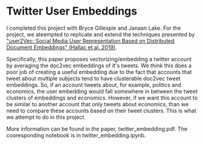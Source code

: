 # Twitter User Embeddings

I completed this project with Bryce Gillespie and Janaan Lake. For the project, we ateempted to replicate and extend the techniques presented by ["user2Vec: Social Media User Representation Based on Distributed Document Embeddings" (Hallac et al. 2019)](https://ieeexplore.ieee.org/document/8875952).

Specifically, this paper proposes vectorizing/embedding a twitter account by averaging the doc2vec embeddings of it's tweets. We think this does a poor job of creating a useful embedding due to the fact that accounts that tweet about multiple subjects tend to have clusterable doc2vec tweet embeddings. So, if an account tweets about, for example, politics and economics, the user embedding would fall somewhere in between the tweet clusters of embeddings and economics. However, if we want this account to be similar to another account that only tweets about economics, than we need to compare these accounts based on their tweet clusters. This is what we attempt to do in this project.

More information can be found in the paper, twitter_embedding.pdf. The cooresponding notebook is in twitter_embedding.ipynb.
